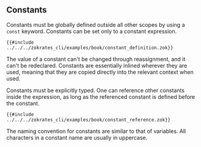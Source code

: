 ## Constants

Constants must be globally defined outside all other scopes by using a `const` keyword. Constants can be set only to a constant expression.

```zokrates
{{#include ../../../zokrates_cli/examples/book/constant_definition.zok}}
```

The value of a constant can't be changed through reassignment, and it can't be redeclared.  Constants are essentially inlined wherever they are used, meaning that they are copied directly into the relevant context when used.

Constants must be explicitly typed. One can reference other constants inside the expression, as long as the referenced constant is defined before the constant.

```zokrates
{{#include ../../../zokrates_cli/examples/book/constant_reference.zok}}
```

The naming convention for constants are similar to that of variables. All characters in a constant name are usually in uppercase.